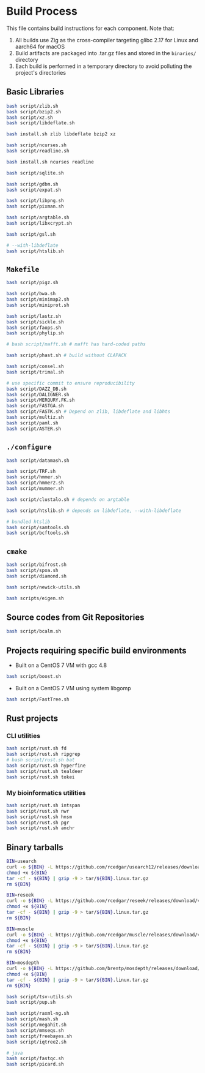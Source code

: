 # Build Process

This file contains build instructions for each component. Note that:

1. All builds use Zig as the cross-compiler targeting glibc 2.17 for Linux and aarch64 for macOS
2. Build artifacts are packaged into .tar.gz files and stored in the `binaries/` directory
3. Each build is performed in a temporary directory to avoid polluting the project's directories

## Basic Libraries

```bash
bash script/zlib.sh
bash script/bzip2.sh
bash script/xz.sh
bash script/libdeflate.sh

bash install.sh zlib libdeflate bzip2 xz

bash script/ncurses.sh
bash script/readline.sh

bash install.sh ncurses readline

bash script/sqlite.sh

bash script/gdbm.sh
bash script/expat.sh

bash script/libpng.sh
bash script/pixman.sh

bash script/argtable.sh
bash script/libxcrypt.sh

bash script/gsl.sh

# --with-libdeflate
bash script/htslib.sh

```

## `Makefile`

```bash
bash script/pigz.sh

bash script/bwa.sh
bash script/minimap2.sh
bash script/miniprot.sh

bash script/lastz.sh
bash script/sickle.sh
bash script/faops.sh
bash script/phylip.sh

# bash script/mafft.sh # mafft has hard-coded paths

bash script/phast.sh # build without CLAPACK

bash script/consel.sh
bash script/trimal.sh

# use specific commit to ensure reproducibility
bash script/DAZZ_DB.sh
bash script/DALIGNER.sh
bash script/MERQURY.FK.sh
bash script/FASTGA.sh
bash script/FASTK.sh # Depend on zlib, libdeflate and libhts
bash script/multiz.sh
bash script/paml.sh
bash script/ASTER.sh

```

## `./configure`

```bash
bash script/datamash.sh

bash script/TRF.sh
bash script/hmmer.sh
bash script/hmmer2.sh
bash script/mummer.sh

bash script/clustalo.sh # depends on argtable

bash script/htslib.sh # depends on libdeflate, --with-libdeflate

# bundled htslib
bash script/samtools.sh
bash script/bcftools.sh

```

## `cmake`

```bash
bash script/bifrost.sh
bash script/spoa.sh
bash script/diamond.sh

bash script/newick-utils.sh

bash scripts/eigen.sh

```

## Source codes from Git Repositories

```bash
bash script/bcalm.sh

```

## Projects requiring specific build environments

* Built on a CentOS 7 VM with gcc 4.8

```bash
bash script/boost.sh

```

* Built on a CentOS 7 VM using system libgomp

```bash
bash script/FastTree.sh

```

## Rust projects

### CLI utilities

```bash
bash script/rust.sh fd
bash script/rust.sh ripgrep
# bash script/rust.sh bat
bash script/rust.sh hyperfine
bash script/rust.sh tealdeer
bash script/rust.sh tokei

```

### My bioinformatics utilities

```bash
bash script/rust.sh intspan
bash script/rust.sh nwr
bash script/rust.sh hnsm
bash script/rust.sh pgr
bash script/rust.sh anchr

```

## Binary tarballs

```bash
BIN=usearch
curl -o ${BIN} -L https://github.com/rcedgar/usearch12/releases/download/v12.0-beta1/usearch_linux_x86_12.0-beta
chmod +x ${BIN}
tar -cf - ${BIN} | gzip -9 > tar/${BIN}.linux.tar.gz
rm ${BIN}

BIN=reseek
curl -o ${BIN} -L https://github.com/rcedgar/reseek/releases/download/v2.3/reseek-v2.3-linux-x86
chmod +x ${BIN}
tar -cf - ${BIN} | gzip -9 > tar/${BIN}.linux.tar.gz
rm ${BIN}

BIN=muscle
curl -o ${BIN} -L https://github.com/rcedgar/muscle/releases/download/v5.3/muscle-linux-x86.v5.3
chmod +x ${BIN}
tar -cf - ${BIN} | gzip -9 > tar/${BIN}.linux.tar.gz
rm ${BIN}

BIN=mosdepth
curl -o ${BIN} -L https://github.com/brentp/mosdepth/releases/download/v0.3.11/mosdepth
chmod +x ${BIN}
tar -cf - ${BIN} | gzip -9 > tar/${BIN}.linux.tar.gz
rm ${BIN}

bash script/tsv-utils.sh
bash script/pup.sh

bash script/raxml-ng.sh
bash script/mash.sh
bash script/megahit.sh
bash script/mmseqs.sh
bash script/freebayes.sh
bash script/iqtree2.sh

# java
bash script/fastqc.sh
bash script/picard.sh

```
